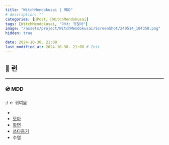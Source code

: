 ```yaml
---
title: "WitchMendokusai | MDD"
# description: ""
categories: [📀Post, 🥥WitchMendokusai]
tags: [WitchMendokusai, "마녀: 귀찮아"]
image: "/assets/project/WitchMendokusai/ScreenShot/240514_104350.png"
hidden: true

date: 2024-10-30. 21:08
last_modified_at: 2024-10-30. 21:08 # Init
---
```


## 📀 런

---

### 💿 MDD

:/ ← 귀여움  

- [](https://twitter.com/grynmoor/status/1641268043228540933?s=20)
- [모아](https://youtu.be/vDHfv7J8sew?t=377)
- [화면](https://youtu.be/45bzoIfNlwo?t=1894)
- [쓰다듬기](https://x.com/roymustangyuri/status/1791901293843247330)
- 수염

